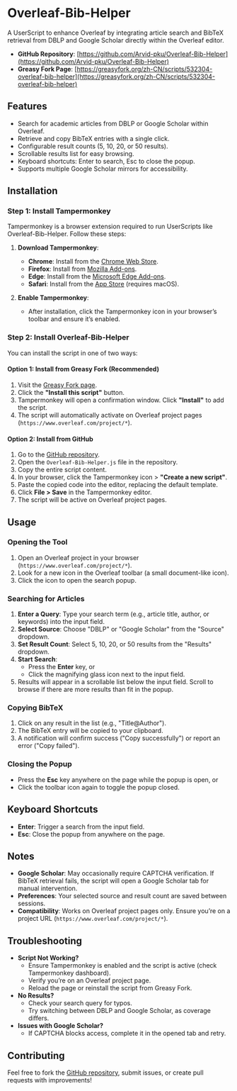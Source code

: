 # Overleaf-Bib-Helper

A UserScript to enhance Overleaf by integrating article search and BibTeX retrieval from DBLP and Google Scholar directly within the Overleaf editor.

- **GitHub Repository**: [https://github.com/Arvid-pku/Overleaf-Bib-Helper](https://github.com/Arvid-pku/Overleaf-Bib-Helper)
- **Greasy Fork Page**: [https://greasyfork.org/zh-CN/scripts/532304-overleaf-bib-helper](https://greasyfork.org/zh-CN/scripts/532304-overleaf-bib-helper)

## Features
- Search for academic articles from DBLP or Google Scholar within Overleaf.
- Retrieve and copy BibTeX entries with a single click.
- Configurable result counts (5, 10, 20, or 50 results).
- Scrollable results list for easy browsing.
- Keyboard shortcuts: Enter to search, Esc to close the popup.
- Supports multiple Google Scholar mirrors for accessibility.

## Installation

### Step 1: Install Tampermonkey
Tampermonkey is a browser extension required to run UserScripts like Overleaf-Bib-Helper. Follow these steps:

1. **Download Tampermonkey**:
   - **Chrome**: Install from the [Chrome Web Store](https://chrome.google.com/webstore/detail/tampermonkey/dhdgffkkebhmkfjojejmpbldmpobfkfo).
   - **Firefox**: Install from [Mozilla Add-ons](https://addons.mozilla.org/en-US/firefox/addon/tampermonkey/).
   - **Edge**: Install from the [Microsoft Edge Add-ons](https://microsoftedge.microsoft.com/addons/detail/tampermonkey/iikmleipfamncoeapigifbpdccjedebe).
   - **Safari**: Install from the [App Store](https://apps.apple.com/us/app/tampermonkey/id1482490089) (requires macOS).

2. **Enable Tampermonkey**:
   - After installation, click the Tampermonkey icon in your browser’s toolbar and ensure it’s enabled.

### Step 2: Install Overleaf-Bib-Helper
You can install the script in one of two ways:

#### Option 1: Install from Greasy Fork (Recommended)
1. Visit the [Greasy Fork page](https://greasyfork.org/zh-CN/scripts/532304-overleaf-bib-helper).
2. Click the **"Install this script"** button.
3. Tampermonkey will open a confirmation window. Click **"Install"** to add the script.
4. The script will automatically activate on Overleaf project pages (`https://www.overleaf.com/project/*`).

#### Option 2: Install from GitHub
1. Go to the [GitHub repository](https://github.com/Arvid-pku/Overleaf-Bib-Helper).
2. Open the `Overleaf-Bib-Helper.js` file in the repository.
3. Copy the entire script content.
4. In your browser, click the Tampermonkey icon > **"Create a new script"**.
5. Paste the copied code into the editor, replacing the default template.
6. Click **File > Save** in the Tampermonkey editor.
7. The script will be active on Overleaf project pages.

## Usage

### Opening the Tool
1. Open an Overleaf project in your browser (`https://www.overleaf.com/project/*`).
2. Look for a new icon in the Overleaf toolbar (a small document-like icon).
3. Click the icon to open the search popup.

### Searching for Articles
1. **Enter a Query**: Type your search term (e.g., article title, author, or keywords) into the input field.
2. **Select Source**: Choose "DBLP" or "Google Scholar" from the "Source" dropdown.
3. **Set Result Count**: Select 5, 10, 20, or 50 results from the "Results" dropdown.
4. **Start Search**:
   - Press the **Enter** key, or
   - Click the magnifying glass icon next to the input field.
5. Results will appear in a scrollable list below the input field. Scroll to browse if there are more results than fit in the popup.

### Copying BibTeX
1. Click on any result in the list (e.g., "Title@Author").
2. The BibTeX entry will be copied to your clipboard.
3. A notification will confirm success ("Copy successfully") or report an error ("Copy failed").

### Closing the Popup
- Press the **Esc** key anywhere on the page while the popup is open, or
- Click the toolbar icon again to toggle the popup closed.

## Keyboard Shortcuts
- **Enter**: Trigger a search from the input field.
- **Esc**: Close the popup from anywhere on the page.

## Notes
- **Google Scholar**: May occasionally require CAPTCHA verification. If BibTeX retrieval fails, the script will open a Google Scholar tab for manual intervention.
- **Preferences**: Your selected source and result count are saved between sessions.
- **Compatibility**: Works on Overleaf project pages only. Ensure you’re on a project URL (`https://www.overleaf.com/project/*`).

## Troubleshooting
- **Script Not Working?**
  - Ensure Tampermonkey is enabled and the script is active (check Tampermonkey dashboard).
  - Verify you’re on an Overleaf project page.
  - Reload the page or reinstall the script from Greasy Fork.
- **No Results?**
  - Check your search query for typos.
  - Try switching between DBLP and Google Scholar, as coverage differs.
- **Issues with Google Scholar?**
  - If CAPTCHA blocks access, complete it in the opened tab and retry.

## Contributing
Feel free to fork the [GitHub repository](https://github.com/Arvid-pku/Overleaf-Bib-Helper), submit issues, or create pull requests with improvements!
